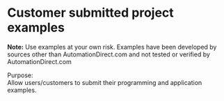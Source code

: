 
# Customer submitted project examples

**Note:** Use examples at your own risk. Examples have been developed by sources other than AutomationDirect.com and not tested or verified by AutomationDirect.com

Purpose:  
Allow users/customers to submit their programming and application examples.








